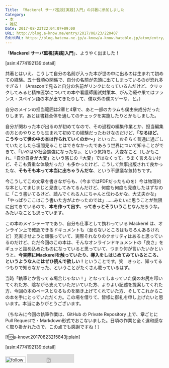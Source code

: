 ```yaml
---
Title: 「Mackerel サーバ監視[実践]入門」の共著に参加しました
Category:
- 本
- 雑記
Date: 2017-08-23T22:04:07+09:00
URL: http://blog.a-know.me/entry/2017/08/23/220407
EditURL: https://blog.hatena.ne.jp/a-know/a-know.hateblo.jp/atom/entry/8599973812291175687
---
```


「<b>Mackerel サーバ監視[実践]入門</b>」、ようやく出ました！



[asin:4774192139:detail]



共著とはいえ、こうして自分の名前が入った本が世の中に出るのは生まれて初めての経験。五十音順の関係で、自分の名前が先頭に出てしまっているのが恐れ多すぎる！（Amazonで見ると自分の名前がリンクになっているんだけど、クリックしてみると精神医学についての本や看護師国試対策本、がん治療や果てはフランス・スペイン語の本が出てきたりして、僕以外の僕スゲーな、と。）




<!-- more -->




自分のメインの担当範囲は2章と4章で、あと一部のカラムも僕由来成分だったりします。あとは書籍全体を通してのチェックを実施したりとかもしました。


自分が関わった本が出るのが初めてなので、その過程の編集作業とか、担当編集の方とのやりとりも生まれて初めての経験だったわけなのだけど、<b>「なるほど、こうやって世の中の本は作られていくのか〜」</b>といった、おそらく普通に過ごしていたとしたら垣間見ることはできなかったであろう世界について知ることができて、「いやはや社会勉強になったな」、という気持ち。大変なこと（しかもこれ、「自分自身が大変」という感じの「大変」ではなくって。うまく言えないけど、そこも貴重な体験だった）も多かったけど、こうして無事出版されて良かったな、<b>そもそも本って本当に出ちゃうんだな</b>、という不思議な気持ちです。



今こうしてこの文章を書きながらも、（今まではPDFだったものを）今は物理的な本としてまじまじと見直してみてるんだけど、何度も何度も見直したはずなのに「こう書いてるけど、読んでくれる人にちゃんと伝わるかな、大丈夫かな」「やっぱりここはこう書いた方がよかったのでは」......みたいに思うことが無限に出てきているので、<b>本を作って出す、ってきっとそういうこと</b>なんだろうな。みたいなことも思っています。


この本のメインテーマであり、自分も仕事として携わっている Mackerel は、オンライン上で確認できるドキュメントも（至らないところはもちろんあるけれど）充実させようと頑張っていて、実際それなりのクオリティはあると思っているのだけど、ただ今回のこの本は、そんなオンラインドキュメントの「良さ」をギュッと詰め込めたものになっていると思っていて、つまり何が言いたいかというと、<b>今実際にMackerelを触っていたり、導入をしはじめてみているところ、というような人にはぜひ読んで欲しい！</b>ということです。笑　きっと、知ってるつもりで知らなかった、ということがたくさん載っているはず。


当時「執筆とか言ってる場合じゃない！」となってしまっていた僕のお尻を叩いてくれた方、陰ながら支えていただいていた方、よりよい記述を提案してくれた方、今回の本のベースとなるものを築き上げてくれていた方、そしてこれからこの本を手にとっていただく方。この場を借りて、皆様に御礼を申し上げたいと思います。本当にありがとうございます。


（ちなみに今回の執筆作業は、GitHub の Private Repository 上で、章ごとにPull Requestで・Markdown形式でおこないました。日頃の作業と全く違和感なく取り掛かれたので、この点でも感謝ですね！）


[f:id:a-know:20170823215843j:plain]



[asin:4774192139:detail]


<div>
<a href='http://cloud.feedly.com/#subscription%2Ffeed%2Fhttp%3A%2F%2Fblog.a-know.me%2Ffeed'  target='blank'><img id='feedlyFollow' src='http://s3.feedly.com/img/follows/feedly-follow-rectangle-volume-small_2x.png' alt='follow us in feedly' width='65' height='20'></a>



<iframe src="http://blog.hatena.ne.jp/a-know/a-know.hateblo.jp/subscribe/iframe" allowtransparency="true" frameborder="0" scrolling="no" width="150" height="28"></iframe>
</div>
